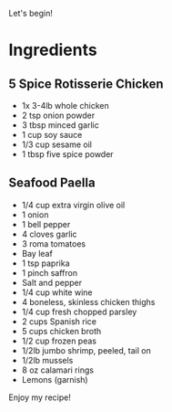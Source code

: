 Let's begin!

# Ingredients
## 5 Spice Rotisserie Chicken
* 1x 3-4lb whole chicken
* 2 tsp onion powder
* 3 tbsp minced garlic
* 1 cup soy sauce
* 1/3 cup sesame oil
* 1 tbsp five spice powder

## Seafood Paella
* 1/4 cup extra virgin olive oil
* 1 onion
* 1 bell pepper
* 4 cloves garlic
* 3 roma tomatoes
* Bay leaf
* 1 tsp paprika
* 1 pinch saffron
* Salt and pepper
* 1/4 cup white wine
* 4 boneless, skinless chicken thighs
* 1/4 cup fresh chopped parsley
* 2 cups Spanish rice
* 5 cups chicken broth
* 1/2 cup frozen peas
* 1/2lb jumbo shrimp, peeled, tail on
* 1/2lb mussels
* 8 oz calamari rings
* Lemons (garnish)

Enjoy my recipe!